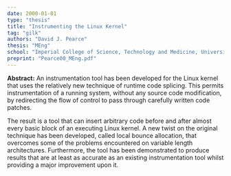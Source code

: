 ```yaml
---
date: 2000-01-01
type: "thesis"
title: "Instrumenting the Linux Kernel"
tag: "gilk"
authors: "David J. Pearce"
thesis: "MEng"
school: "Imperial College of Science, Technology and Medicine, University of London"
preprint: "Pearce00_MEng.pdf"
---
```


**Abstract:** An instrumentation tool has been developed for the Linux kernel that uses the relatively new technique of runtime code splicing. This permits instrumentation of a running system, without any source code modification, by redirecting the flow of control to pass through carefully written code patches.

The result is a tool that can insert arbitrary code before and after almost every basic block of an executing Linux kernel. A new twist on the original technique has been developed, called local bounce allocation, that overcomes some of the problems encountered on variable length architectures. Furthermore, the tool has been demonstrated to produce results that are at least as accurate as an existing instrumentation tool whilst providing a major improvement upon it.
